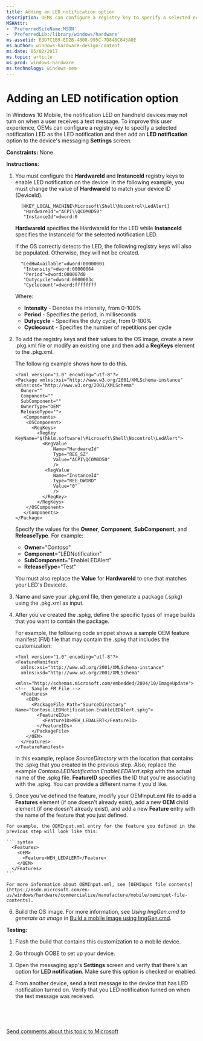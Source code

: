 ```yaml
---
title: Adding an LED notification option
description: OEMs can configure a registry key to specify a selected notification LED as the LED notification and then add an LED notification option to the device's messaging Settings screen.
MSHAttr:
- 'PreferredSiteName:MSDN'
- 'PreferredLib:/library/windows/hardware'
ms.assetid: E3D7C1B9-ED2B-4808-995C-7D848C845A8E
ms.author: windows-hardware-design-content
ms.date: 05/02/2017
ms.topic: article
ms.prod: windows-hardware
ms.technology: windows-oem
---
```


# Adding an LED notification option


In Windows 10 Mobile, the notification LED on handheld devices may not turn on when a user receives a text message. To improve this user experience, OEMs can configure a registry key to specify a selected notification LED as the LED notification and then add an **LED notification** option to the device's messaging **Settings** screen.

<a href="" id="constraints---none"></a>**Constraints:** None  

<a href="" id="instructions-"></a>**Instructions:**  
1.  You must configure the **HardwareId** and **InstanceId** registry keys to enable LED notification on the device. In the following example, you must change the value of **HardwareId** to match your device ID (DeviceId).

    ``` syntax
      [HKEY_LOCAL_MACHINE\Microsoft\Shell\Nocontrol\LedAlert]
       "HardwareId"="ACPI\\QCOM0D50"   
       "InstanceId"=dword:0
    ```

    **HardwareId** specifies the HardwareId for the LED while **InstanceId** specifies the InstanceId for the selected notification LED.

    If the OS correctly detects the LED, the following registry keys will also be populated. Otherwise, they will not be created.

    ``` syntax
      "LedHwAvailable"=dword:00000001
       "Intensity"=dword:00000064 
       "Period"=dword:000007d0 
       "Dutycycle"=dword:0000003c 
       "Cyclecount"=dword:ffffffff 
    ```

    Where:

    -   **Intensity** - Denotes the intensity, from 0-100%
    -   **Period** - Specifies the period, in milliseconds
    -   **Dutycycle** - Specifies the duty cycle, from 0-100%
    -   **Cyclecount** - Specifies the number of repetitions per cycle

2.  To add the registry keys and their values to the OS image, create a new .pkg.xml file or modify an existing one and then add a **RegKeys** element to the .pkg.xml.

    The following example shows how to do this.

    ``` syntax
    <?xml version="1.0" encoding="utf-8"?>
    <Package xmlns:xsi="http://www.w3.org/2001/XMLSchema-instance" xmlns:xsd="http://www.w3.org/2001/XMLSchema"
      Owner=""
      Component=""
      SubComponent=""
      OwnerType="OEM"
      ReleaseType="">
       <Components>
        <OSComponent>
          <RegKeys>
            <RegKey KeyName="$(hklm.software)\Microsoft\Shell\Nocontrol\LedAlert">
              <RegValue
                  Name="HardwareId"
                  Type="REG_SZ"
                  Value="ACPI\QCOM0D50"   
                  />
               <RegValue
                  Name="InstanceId"
                  Type="REG_DWORD"
                  Value="0"
                  />
              </RegKey>
            </RegKeys>
        </OSComponent>
       </Components>
    </Package>
    ```

    Specify the values for the **Owner**, **Component**, **SubComponent**, and **ReleaseType**. For example:

    -   **Owner**="Contoso"
    -   **Component**="LEDNotification"
    -   **SubComponent**="EnableLEDAlert"
    -   **ReleaseType**="Test"

    You must also replace the **Value** for **HardwareId** to one that matches your LED's DeviceId.

3.  Name and save your .pkg.xml file, then generate a package (.spkg) using the .pkg.xml as input. 

4.  After you've created the .spkg, define the specific types of image builds that you want to contain the package.

    For example, the following code snippet shows a sample OEM feature manifest (FM) file that may contain the .spkg that includes the customization:

    ``` syntax
    <?xml version="1.0" encoding="utf-8"?>  
    <FeatureManifest 
      xmlns:xsi="http://www.w3.org/2001/XMLSchema-instance" 
      xmlns:xsd="http://www.w3.org/2001/XMLSchema" 
      xmlns="http://schemas.microsoft.com/embedded/2004/10/ImageUpdate">  
    <!--  Sample FM File -->
      <Features>  
        <OEM>  
          <PackageFile Path="SourceDirectory" Name="Contoso.LEDNotification.EnableLEDAlert.spkg">  
            <FeatureIDs>  
              <FeatureID>WEH_LEDALERT</FeatureID>  
            </FeatureIDs>  
          </PackageFile>  
        </OEM>  
      </Features>  
    </FeatureManifest>  
    ```

    In this example, replace *SourceDirectory* with the location that contains the .spkg that you created in the previous step. Also, replace the example *Contoso.LEDNotification.EnableLEDAlert.spkg* with the actual name of the .spkg file. **FeatureID** specifies the ID that you're associating with the .spkg. You can provide a different name if you'd like.

   5.  Once you've defined the feature, modify your OEMInput.xml file to add a **Features** element (if one doesn't already exist), add a new **OEM** child element (if one doesn't already exist), and add a new **Feature** entry with the name of the feature that you just defined.

    For example, the OEMInput.xml entry for the feature you defined in the previous step will look like this:

    ``` syntax
      <Features>
        <OEM>
          <Feature>WEH_LEDALERT</Feature>
        </OEM>
      </Features>
    ```

    For more information about OEMInput.xml, see [OEMInput file contents](https://msdn.microsoft.com/en-us/windows/hardware/commercialize/manufacture/mobile/oeminput-file-contents).

6.  Build the OS image. For more information, see *Using ImgGen.cmd to generate an image* in [Build a mobile image using ImgGen.cmd](https://msdn.microsoft.com/en-us/windows/hardware/commercialize/manufacture/mobile/building-a-phone-image-using-imggencmd).

<a href="" id="testing-"></a>**Testing:**  
1.  Flash the build that contains this customization to a mobile device.

2.  Go through OOBE to set up your device.

3.  Open the messaging app's **Settings** screen and verify that there's an option for **LED notification**. Make sure this option is checked or enabled.

4.  From another device, send a text message to the device that has LED notification turned on. Verify that you LED notification turned on when the text message was received.

 

 

[Send comments about this topic to Microsoft](mailto:wsddocfb@microsoft.com?subject=Documentation%20feedback%20%5Bp_phCustomization\p_phCustomization%5D:%20Adding%20an%20LED%20notification%20option%20%20RELEASE:%20%289/7/2016%29&body=%0A%0APRIVACY%20STATEMENT%0A%0AWe%20use%20your%20feedback%20to%20improve%20the%20documentation.%20We%20don't%20use%20your%20email%20address%20for%20any%20other%20purpose,%20and%20we'll%20remove%20your%20email%20address%20from%20our%20system%20after%20the%20issue%20that%20you're%20reporting%20is%20fixed.%20While%20we're%20working%20to%20fix%20this%20issue,%20we%20might%20send%20you%20an%20email%20message%20to%20ask%20for%20more%20info.%20Later,%20we%20might%20also%20send%20you%20an%20email%20message%20to%20let%20you%20know%20that%20we've%20addressed%20your%20feedback.%0A%0AFor%20more%20info%20about%20Microsoft's%20privacy%20policy,%20see%20http://privacy.microsoft.com/default.aspx. "Send comments about this topic to Microsoft")




